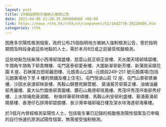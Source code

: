```yaml
---
layout: post
title: 25個指明地方被納入強檢公告
date: 2022-04-06 21:28:35.000000000 +08:00
link: https://news.rthk.hk/rthk/ch/component/k2/1642770-20220406.htm
categories: rthk
---
```


因應多宗陽性檢測個案，政府公布25個指明地方被納入強制檢測公告，曾於指明期間及時段身處這些地點的人士，需於本月8日或之前接受核酸檢測。

這些地點包括柴灣小西灣邨瑞盛樓、慈雲山慈正邨正安樓、天水圍天晴邨晴碧樓、牛頭角牛頭角下邨貴輝樓、屯門富泰邨愛泰樓、大圍新翠邨新芳樓、新蒲崗采頤花園 8 座、石硤尾白田邨麗田樓、元朗青山公路 -元朗段249-251 號元朗廣場(包括元朗廣場地下至 4 樓的商舖及樓上住宅)、屯門悅湖山莊 12 座、屯門山景邨景樂樓、沙田水泉澳邨映泉樓、馬鞍山錦豐苑錦萱閣、 葵涌葵芳邨葵正樓、油塘油麗邨秀麗樓、黃大仙竹園南邨貴園樓、鑽石山鳳德邨斑鳳樓、秀茂坪秀茂坪南邨秀好樓、上水旭埔苑唐湖閣、 粉嶺祥華邨祥順樓、馬鞍山利安邨利盛樓、葵涌葵涌邨曉葵樓、香港仔石排灣邨碧朗樓、長沙灣幸福邨福日樓及深水埗海達邨海華樓。

於3個月內曾經檢測呈陽性人士，包括衞生署已記錄的核酸檢測陽性個案及已申報的自行快速抗原測試陽性個案，無需接受強制檢測。
